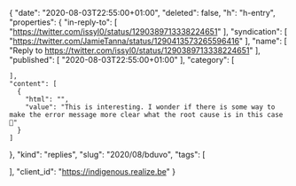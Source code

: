 {
  "date": "2020-08-03T22:55:00+01:00",
  "deleted": false,
  "h": "h-entry",
  "properties": {
    "in-reply-to": [
      "https://twitter.com/issyl0/status/1290389713338224651"
    ],
    "syndication": [
      "https://twitter.com/JamieTanna/status/1290413573265596416"
    ],
    "name": [
      "Reply to https://twitter.com/issyl0/status/1290389713338224651"
    ],
    "published": [
      "2020-08-03T22:55:00+01:00"
    ],
    "category": [

    ],
    "content": [
      {
        "html": "",
        "value": "This is interesting. I wonder if there is some way to make the error message more clear what the root cause is in this case 🤔"
      }
    ]
  },
  "kind": "replies",
  "slug": "2020/08/bduvo",
  "tags": [

  ],
  "client_id": "https://indigenous.realize.be"
}
